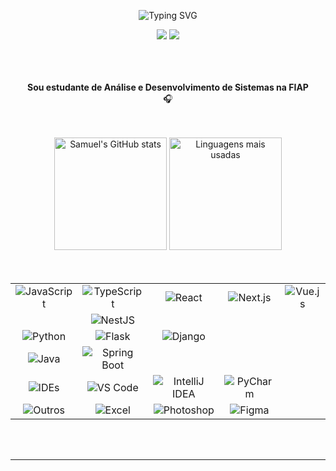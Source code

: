 <p align="center">
  <img align="center" src="https://readme-typing-svg.demolab.com?font=Open+Sans&weight=500&size=50&duration=4000&pause=300&color=f1ae2b&center=true&vCenter=true&repeat=false&random=false&width=1200&height=200&lines=Olá!+Eu+sou+o+Samuel!&background=010d23" alt="Typing SVG" />
</p>

<div align="center">
  <a href="mailto:samueldamasceno.vip@gmail.com"><img src="https://img.shields.io/badge/Email-D14836?style=for-the-badge&logo=gmail&logoColor=white&color=bc0b27"/></a>
  <a href="https://www.linkedin.com/in/samuel-damasceno-174a32312/" target="_blank"><img src="https://img.shields.io/badge/LinkedIn-0A66C2?style=for-the-badge&logo=linkedin&logoColor=white&color=bc0b27"/></a>
  <!-- <a href="#" target="_blank"><img src="https://img.shields.io/badge/Instagram-E4405F?style=for-the-badge&logo=instagram&logoColor=white&color=38b000"/></a> -->
</div>
<br>

<br>
<br>
<p align="center">
    <strong>Sou estudante de Análise e Desenvolvimento de Sistemas na FIAP</strong>
    <br>
    🎧
    <br>
</p>

<br>
<br>

<div align="center">
  <img src="https://github-readme-stats.vercel.app/api?username=samueldamasceno&show_icons=true&theme=radical&title_color=72bca5&text_color=f4ddb4&icon_color=72bca5&bg_color=010d23&hide_border=true" alt="Samuel's GitHub stats" height="180"/>
  <img src="https://github-readme-stats.vercel.app/api/top-langs/?username=samueldamasceno&layout=compact&theme=radical&title_color=72bca5&text_color=f4ddb4&bg_color=010d23&hide_border=true&langs_count=10" alt="Linguagens mais usadas" height="180"/>
</div>

<br>
<br>

<div align="center">
    <table>
      <tbody align='center'>
          <tr>
              <td><img src="https://img.shields.io/badge/JavaScript-72bca5?style=for-the-badge&logo=none&logoColor=white&color=72bca5" alt="JavaScript" /></td>
              <td><img src="https://img.shields.io/badge/TypeScript-f1ae2b?style=for-the-badge&logo=typescript&logoColor=010d23&color=f1ae2b" alt="TypeScript" /></td>
              <td><img src="https://img.shields.io/badge/React-f1ae2b?style=for-the-badge&logo=react&logoColor=010d23&color=f1ae2b" alt="React" /></td>
              <td><img src="https://img.shields.io/badge/Next.js-f1ae2b?style=for-the-badge&logo=next.js&logoColor=010d23&color=f1ae2b" alt="Next.js" /></td>
              <td><img src="https://img.shields.io/badge/Vue.js-f1ae2b?style=for-the-badge&logo=vue.js&logoColor=010d23&color=f1ae2b" alt="Vue.js" /></td>
          </tr>
          <tr>
              <td></td>
              <td><img src="https://img.shields.io/badge/NestJS-f1ae2b?style=for-the-badge&logo=nestjs&logoColor=010d23&color=f1ae2b" alt="NestJS" /></td>
              <td></td>
              <td></td>
              <td></td>
          </tr>
          <tr>
              <td><img src="https://img.shields.io/badge/Python-72bca5?style=for-the-badge&logo=none&logoColor=white&color=72bca5" alt="Python" /></td>
              <td><img src="https://img.shields.io/badge/Flask-bc0b27?style=for-the-badge&logo=flask&logoColor=f4ddb4&color=bc0b27" alt="Flask" /></td>
              <td><img src="https://img.shields.io/badge/Django-bc0b27?style=for-the-badge&logo=django&logoColor=f4ddb4&color=bc0b27" alt="Django" /></td>
              <td></td>
              <td></td>
          </tr>
          <tr>
              <td><img src="https://img.shields.io/badge/Java-72bca5?style=for-the-badge&logo=none&logoColor=white&color=72bca5" alt="Java" /></td>
              <td><img src="https://img.shields.io/badge/Spring_Boot-010d23?style=for-the-badge&logo=spring&logoColor=f4ddb4&color=010d23" alt="Spring Boot" /></td>
              <td></td>
              <td></td>
              <td></td>
          </tr>
          <tr>
              <td><img src="https://img.shields.io/badge/IDEs-72bca5?style=for-the-badge&logo=none&logoColor=white&color=72bca5" alt="IDEs" /></td>
              <td><img src="https://img.shields.io/badge/VS_Code-f1ae2b?style=for-the-badge&logo=visual%20studio%20code&logoColor=010d23&color=f1ae2b" alt="VS Code" /></td>
              <td><img src="https://img.shields.io/badge/IntelliJ-f1ae2b?style=for-the-badge&logo=intellij-idea&logoColor=010d23&color=f1ae2b" alt="IntelliJ IDEA" /></td>
              <td><img src="https://img.shields.io/badge/PyCharm-f1ae2b?style=for-the-badge&logo=pycharm&logoColor=010d23&color=f1ae2b" alt="PyCharm" /></td>
              <td></td>
          </tr>
          <tr>
              <td><img src="https://img.shields.io/badge/Outros-72bca5?style=for-the-badge&logo=none&logoColor=white&color=72bca5" alt="Outros" /></td>
              <td><img src="https://img.shields.io/badge/Excel-bc0b27?style=for-the-badge&logo=microsoft-excel&logoColor=f4ddb4&color=bc0b27" alt="Excel" /></td>
              <td><img src="https://img.shields.io/badge/Photoshop-bc0b27?style=for-the-badge&logo=adobe-photoshop&logoColor=f4ddb4&color=bc0b27" alt="Photoshop" /></td>
              <td><img src="https://img.shields.io/badge/Figma-bc0b27?style=for-the-badge&logo=figma&logoColor=f4ddb4&color=bc0b27" alt="Figma" /></td>
              <td></td>
          </tr>
      </tbody>
    <tfoot></tfoot>
</table>

</div>

<br>
<br>

---

<br>
<br>

